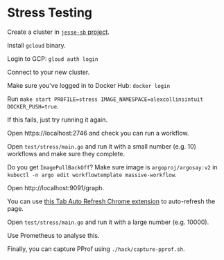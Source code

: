 # Stress Testing

Create a cluster in [`jesse-sb` project](https://console.cloud.google.com/access/iam?cloudshell=false&project=jesse-sb).

Install `gcloud` binary.

Login to GCP: `gloud auth login`

Connect to your new cluster.

Make sure you've logged in to Docker Hub: `docker login`

Run `make start PROFILE=stress IMAGE_NAMESPACE=alexcollinsintuit DOCKER_PUSH=true`.

If this fails, just try running it again.

Open https://localhost:2746 and check you can run a workflow.

Open `test/stress/main.go` and run it with a small number (e.g. 10) workflows and make sure they complete.

Do you get `ImagePullBackOff`? Make sure image is `argoproj/argosay:v2` in  `kubectl -n argo edit workflowtemplate massive-workflow`.

Open http://localhost:9091/graph.

You can use [this Tab Auto Refresh Chrome extension](https://chrome.google.com/webstore/detail/tab-auto-refresh/oomoeacogjkolheacgdkkkhbjipaomkn) to auto-refresh the page.

Open `test/stress/main.go` and run it with a large number (e.g. 10000).

Use Prometheus to analyse this.

Finally, you can capture PProf using `./hack/capture-pprof.sh`.

